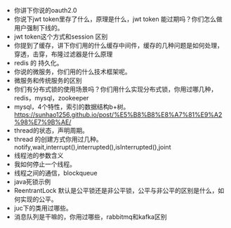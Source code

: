 - 你讲下你说的oauth2.0
- 你说下jwt token里存了什么，原理是什么，jwt token 能过期吗？你们怎么做用户强制下线的。
- jwt token这个方式和session 区别
- 你提到了缓存，讲下你们用的什么缓存中间件，缓存的几种问题是如何处理，穿透，击穿，布隆过滤器是什么原理
- redis 的 持久化。
- 你说的微服务，你们用的什么技术框架呢。
- 微服务和传统服务的区别
- 你们有分布式锁的使用场景吗？你们用什么实现分布式锁，你用过哪几种，redis，mysql，zookeeper
- mysql，4个特性，索引的数据结构b+树。https://sunhao1256.github.io/post/%E5%B8%B8%E8%A7%81%E9%A2%98%E7%9B%AE/
- thread的状态，声明周期。
- thread 的创建方式你用过几种。notify,wait,interrupt(),interrupted(),isInterrupted(),joint
- 线程池的参数含义
- 我如何停止一个线程。
- 线程之间的通信，blockqueue
- java死锁示例
- ReentrantLock 默认是公平锁还是非公平锁，公平与非公平的区别是什么，如何实现的公平。
- juc下的类用过哪些。
- 消息队列是干嘛的，你用过哪些，rabbitmq和kafka区别